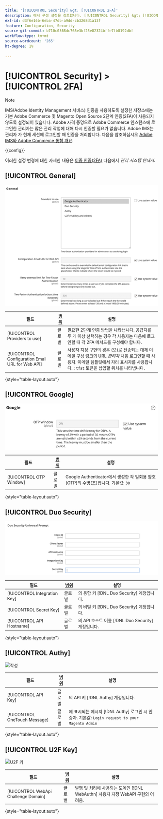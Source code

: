 ```yaml
---
title: '[!UICONTROL Security] &gt; [!UICONTROL 2FA]'
description: 에서 구성 설정을 검토합니다. [!UICONTROL Security] &gt; [!UICONTROL 2FA] 상거래 관리자의 페이지입니다.
exl-id: d3f6e16b-6eba-47db-a9dd-cb3268d1a13f
feature: Configuration, Security
source-git-commit: b710c0368dc765e3bf25e82324bffe7fb8192dbf
workflow-type: tm+mt
source-wordcount: '265'
ht-degree: 1%

---
```


# [!UICONTROL Security] > [!UICONTROL 2FA]

>[!NOTE]
>
>IMS(Adobe Identity Management 서비스) 인증을 사용하도록 설정한 저장소에는 기본 Adobe Commerce 및 Magento Open Source 2단계 인증(2FA)이 사용되지 않도록 설정되어 있습니다. Adobe 자격 증명으로 Adobe Commerce 인스턴스에 로그인한 관리자는 많은 관리 작업에 대해 다시 인증할 필요가 없습니다. Adobe IMS는 관리자 가 현재 세션에 로그인할 때 인증을 처리합니다. 다음을 참조하십시오 [Adobe IMS와 Adobe Commerce 통합 개요](https://experienceleague.adobe.com/docs/commerce-admin/start/admin/ims/adobe-ims-integration-overview.html).

{{config}}

이러한 설정 변경에 대한 자세한 내용은 [이중 인증(2FA)](../../systems/security-two-factor-authentication.md) 다음에서 _관리 시스템 안내서_.

## [!UICONTROL General]

![일반](./assets/2fa-general.png)<!-- zoom -->

| 필드 | [범위](../../getting-started/websites-stores-views.md#scope-settings) | 설명 |
|--- |--- |--- |
| [!UICONTROL Providers to use] | 글로벌 | 필요한 2단계 인증 방법을 나타냅니다. 공급자를 두 개 이상 선택하는 경우 각 사용자는 다음에 로그인할 때 각 2FA 메서드를 구성해야 합니다. |
| [!UICONTROL Configuration Email URL for Web API] | 글로벌 | 사용자 지정 구현의 경우 (으)로 전송되는 대체 이메일 구성 링크의 URL _관리자_ 처음 로그인할 때 사용자. 이메일 템플릿에서 자리 표시자를 사용합니다. `:tfat` 토큰을 삽입할 위치를 나타냅니다. |

{style="table-layout:auto"}

## [!UICONTROL Google]

![Google](./assets/2fa-google.png)<!-- zoom -->

| 필드 | [범위](../../getting-started/websites-stores-views.md#scope-settings) | 설명 |
|--- |--- |--- |
| [!UICONTROL OTP Window] | 글로벌 | Google Authenticator에서 생성한 각 일회용 암호(OTP)의 수명(초)입니다. 기본값: `30` |

{style="table-layout:auto"}

## [!UICONTROL Duo Security]

![듀오 보안](./assets/2fa-duo-security.png)<!-- zoom -->

| 필드 | [범위](../../getting-started/websites-stores-views.md#scope-settings) | 설명 |
|--- |--- |--- |
| [!UICONTROL Integration Key] | 글로벌 | 의 통합 키 [!DNL Duo Security] 계정입니다. |
| [!UICONTROL Secret Key] | 글로벌 | 의 비밀 키 [!DNL Duo Security] 계정입니다. |
| [!UICONTROL API Hostname] | 글로벌 | 의 API 호스트 이름 [!DNL Duo Security] 계정입니다. |

{style="table-layout:auto"}

## [!UICONTROL Authy]

![작성](./assets/2fa-authy.png)<!-- zoom -->

| 필드 | [범위](../../getting-started/websites-stores-views.md#scope-settings) | 설명 |
|--- |--- |--- |
| [!UICONTROL API Key] | 글로벌 | 의 API 키 [!DNL Authy] 계정입니다. |
| [!UICONTROL OneTouch Message] | 글로벌 | 에 표시되는 메시지 [!DNL Authy] 로그인 시 인증자. 기본값: `Login request to your Magento Admin` |

{style="table-layout:auto"}

## [!UICONTROL U2F Key]

![U2F 키](./assets/2fa-u2f-key.png)<!-- zoom -->

| 필드 | [범위](../../getting-started/websites-stores-views.md#scope-settings) | 설명 |
|--- |--- |--- |
| [!UICONTROL WebApi Challenge Domain] | 글로벌 | 발행 및 처리에 사용되는 도메인 [!DNL WebAuthn] 사용자 지정 WebAPI 구현의 어려움. |

{style="table-layout:auto"}
